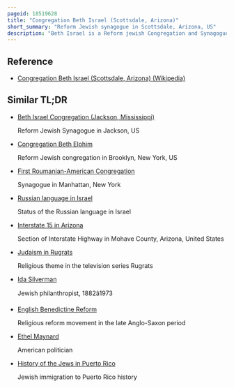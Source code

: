 ```yaml
---
pageid: 18519628
title: "Congregation Beth Israel (Scottsdale, Arizona)"
short_summary: "Reform Jewish synagogue in Scottsdale, Arizona, US"
description: "Beth Israel is a Reform jewish Congregation and Synagogue located at 10460 north 56th Street in scottsdale Arizona Usa. The Congregation was formed in 1920 and affiliated with the Union for Reform Judaism in 1935."
---
```


## Reference

- [Congregation Beth Israel (Scottsdale, Arizona) (Wikipedia)](https://en.wikipedia.org/?curid=18519628)

## Similar TL;DR

- [Beth Israel Congregation (Jackson, Mississippi)](/tldr/en/beth-israel-congregation-jackson-mississippi)

  Reform Jewish Synagogue in Jackson, US

- [Congregation Beth Elohim](/tldr/en/congregation-beth-elohim)

  Reform Jewish congregation in Brooklyn, New York, US

- [First Roumanian-American Congregation](/tldr/en/first-roumanian-american-congregation)

  Synagogue in Manhattan, New York

- [Russian language in Israel](/tldr/en/russian-language-in-israel)

  Status of the Russian language in Israel

- [Interstate 15 in Arizona](/tldr/en/interstate-15-in-arizona)

  Section of Interstate Highway in Mohave County, Arizona, United States

- [Judaism in Rugrats](/tldr/en/judaism-in-rugrats)

  Religious theme in the television series Rugrats

- [Ida Silverman](/tldr/en/ida-silverman)

  Jewish philanthropist, 1882â1973

- [English Benedictine Reform](/tldr/en/english-benedictine-reform)

  Religious reform movement in the late Anglo-Saxon period

- [Ethel Maynard](/tldr/en/ethel-maynard)

  American politician

- [History of the Jews in Puerto Rico](/tldr/en/history-of-the-jews-in-puerto-rico)

  Jewish immigration to Puerto Rico history
